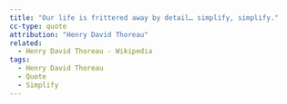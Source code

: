 ```yaml
---
title: "Our life is frittered away by detail… simplify, simplify."
cc-type: quote
attribution: "Henry David Thoreau"
related:
  - Henry David Thoreau - Wikipedia
tags:
  - Henry David Thoreau
  - Quote
  - Simplify
---
```

